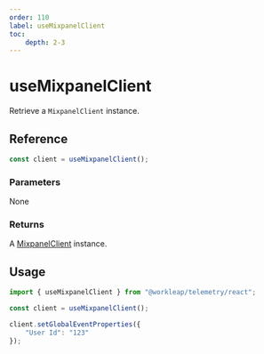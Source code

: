 ```yaml
---
order: 110
label: useMixpanelClient
toc:
    depth: 2-3
---
```


# useMixpanelClient

Retrieve a `MixpanelClient` instance.

## Reference

```ts
const client = useMixpanelClient();
```

### Parameters

None

### Returns

A [MixpanelClient](./MixpanelClient.md) instance.

## Usage

```ts !#3
import { useMixpanelClient } from "@workleap/telemetry/react";

const client = useMixpanelClient();

client.setGlobalEventProperties({
    "User Id": "123"
});
```
